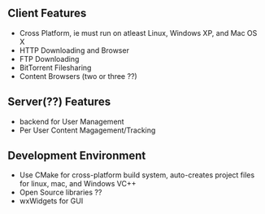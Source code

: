 ## Client Features ##
  * Cross Platform, ie must run on atleast Linux, Windows XP, and Mac OS X
  * HTTP Downloading and Browser
  * FTP Downloading
  * BitTorrent Filesharing
  * Content Browsers (two or three ??)

## Server(??) Features ##
  * backend for User Management
  * Per User Content Magagement/Tracking

## Development Environment ##
  * Use CMake for cross-platform build system, auto-creates project files for linux, mac, and Windows VC++
  * Open Source libraries ??
  * wxWidgets for GUI